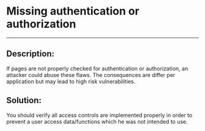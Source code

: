 # Missing authentication or authorization
-------

## Description:

If pages are not properly checked for authentication or authorization, an attacker could
abuse these flaws. The consequences are differ per application but may lead to
high risk vulnerabilities.


## Solution:

You should verify all access controls are implemented properly in order to
prevent a user access data/functions which he was not intended to use.
